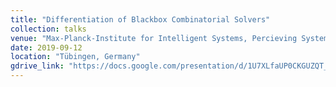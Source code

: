 ```yaml
---
title: "Differentiation of Blackbox Combinatorial Solvers"
collection: talks
venue: "Max-Planck-Institute for Intelligent Systems, Percieving Systems, Michael J. Black's group"
date: 2019-09-12
location: "Tübingen, Germany"
gdrive_link: "https://docs.google.com/presentation/d/1U7XLfaUP0CKGUZQT_GOpm1hasF94Ss_rMi2ChyB4w1E/edit?usp=sharing"
---
```

